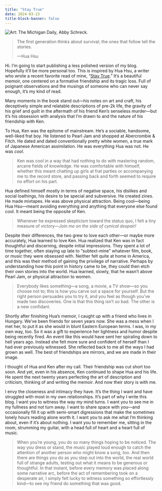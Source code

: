 ```yaml
---
title: "Stay True"
date: 2024-03-23
title-block-banner: false
---
```


![*Art: [The Michigan Daily, Abby Schreck.](https://www.michigandaily.com/arts/books/stay-true-has-transformed-how-i-view-my-brief-magical-college-years/)*](https://substackcdn.com/image/fetch/w_1456,c_limit,f_webp,q_auto:good,fl_progressive:steep/https%3A%2F%2Fsubstack-post-media.s3.amazonaws.com%2Fpublic%2Fimages%2F81f3e86c-0f52-47d2-a25b-8020f278e890_1200x800.jpeg)

> The first generation thinks about survival; the ones that follow tell the stories.
>
> —Hua Hsu

Hi. I’m going to start publishing a less polished version of my blog. Hopefully it’ll be more personal too. This is inspired by Hua Hsu, a writer who wrote a recent favorite read of mine, “[Stay True](https://www.nytimes.com/2022/09/25/books/review/stay-true-hua-hsu.html).” It’s a beautiful memoir, one centered on a formative friendship and its tragic loss. Full of poignant observations and the musings of someone who can never say enough, it’s my kind of read.

Many moments in the book stand out—his notes on art and craft, his deceptively simple and relatable descriptions of pre-2k life, the gravity of his grief and guilt in the aftermath of his friend Ken’s senseless murder—but it’s his obsession with analysis that I’m drawn to and the nature of his friendship with Ken.

To Hua, Ken was the epitome of mainstream. He’s a sociable, handsome, well-liked frat boy. He listened to Pearl Jam and shopped at Abercrombie & Fitch. He dated and dated conventionally pretty white women, a true mark of Japanese American assimilation. He was everything Hua was not. He was *cool*.

> Ken was cool in a way that had nothing to do with mastering random, arcane fields of knowledge. He was comfortable with himself, whether this meant chatting up girls at frat parties or accompanying me to the record store, and passing back and forth seemed to require no effort on his part.

Hua defined himself mostly in terms of negative space, his dislikes and social loathings, his desire to be special and subversive. He created zines. He made mixtapes. He was above physical attraction. Being cool—being Hua Hsu—meant avoiding everything and anything that everyone else found cool. It meant being the opposite of Ken.

> Whenever he expressed skepticism toward the status quo, I felt a tiny measure of victory—*Join me on the side of cynical despair!*

Despite their differences, the two grew to love each other—or maybe more accurately, Hua learned to love Ken. Hua realized that Ken was in fact thoughtful and discerning, despite initial impressions. They spent a lot of time together, often staying up late to “subtext-mine” whatever film, book, or music they were obsessed with. Neither felt quite at home in America, and this was their method of gaining the privilege of narrative. Perhaps by understanding how this point in history came to be, they could then etch their own stories into the world. Hua learned, slowly, that he wasn’t above Pearl Jam, or physical attraction to women.

> Everybody likes something—a song, a movie, a TV show—so you choose not to; this is how you carve out a space for yourself. But the right person persuades you to try it, and you feel as though you’ve made two discoveries. One is that this thing isn’t so bad. The other is a new confidant.

Shortly after finishing Hua’s memoir, I caught up with a friend who lives in Hungary. We’ve been friends for seven years now. She was a mess when I met her, to put it as she would in blunt Eastern European terms. I was, in my own way, too. So it was a gift to experience her lightness and humor despite being recently fired. An event like this would have sent her spiraling down to hell years ago. Instead she felt more sure and confident of herself than I had ever previously witnessed. She reflected back to me all the ways I had grown as well. The best of friendships are mirrors, and we are made in their image.

I thought of Hua and Ken after my call. Their friendship was cut short too soon. And yet, even in his absence, Ken continued to shape Hua and his life. He spent the next twenty years perfecting the art of description and criticism, thinking of and writing the memoir. And now their story is with me.

I envy the closeness and intimacy they have. It’s the thing I want and have struggled with most in my own relationships. It’s part of why I write this blog. I want you to witness the way my mind turns. I want you to see me in my fullness and not turn away. I want to share space with you—and occasionally fill it up with semi-smart digressions that make the sometimes lonely hours reading alone worth it. I want you to ask me what I’m thinking about, even if it’s about nothing. I want you to remember me, sitting in the room, strumming my guitar, with a head full of heart and a heart full of music.

> When you’re young, you do so many things hoping to be noticed. The way you dress or stand, the music played loud enough to catch the attention of another person who might know a song, too. And then there are things you do as you step out into the world, the real world full of strange adults, testing out what it means to be generous or thoughtful. In that instant, before every memory was placed along some narrative arc, before the act of remembering took on a desperate air, I simply felt lucky to witness something so effortlessly kind—to see my friend do something that was good.
